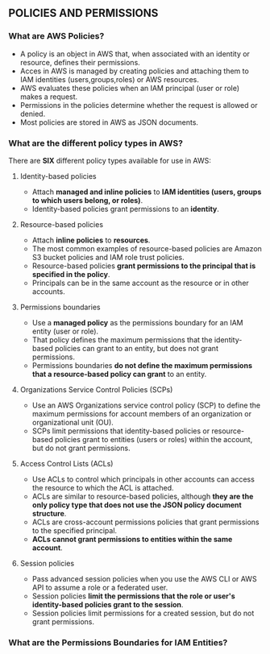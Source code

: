## POLICIES AND PERMISSIONS
### What are AWS Policies?
* A policy is an object in AWS that, when associated with an identity or resource, defines their permissions.
* Acces in AWS is managed by creating policies and attaching them to IAM identities (users,groups,roles) or AWS resources.
* AWS evaluates these policies when an IAM principal (user or role) makes a request. 
* Permissions in the policies determine whether the request is allowed or denied.
* Most policies are stored in AWS as JSON documents.

### What are the different policy types in AWS?
There are **SIX** different policy types available for use in AWS:
1. Identity-based policies
   * Attach **managed and inline policies** to **IAM identities (users, groups to which users belong, or roles)**. 
   * Identity-based policies grant permissions to an **identity**.

2. Resource-based policies
   * Attach **inline policies** to **resources**.
   * The most common examples of resource-based policies are Amazon S3 bucket policies and IAM role trust policies.
   * Resource-based policies **grant permissions to the principal that is specified in the policy**.
   * Principals can be in the same account as the resource or in other accounts.

3. Permissions boundaries
   * Use a **managed policy** as the permissions boundary for an IAM entity (user or role).
   * That policy defines the maximum permissions that the identity-based policies can grant to an entity, but does not grant permissions.
   * Permissions boundaries **do not define the maximum permissions that a resource-based policy can grant** to an entity.
   
4. Organizations Service Control Policies (SCPs)
   * Use an AWS Organizations service control policy (SCP) to define the maximum permissions for account members of an organization or organizational unit (OU).
   * SCPs limit permissions that identity-based policies or resource-based policies grant to entities (users or roles) within the account, but do not grant permissions.

5. Access Control Lists (ACLs)
   * Use ACLs to control which principals in other accounts can access the resource to which the ACL is attached.
   * ACLs are similar to resource-based policies, although **they are the only policy type that does not use the JSON policy document structure**.
   * ACLs are cross-account permissions policies that grant permissions to the specified principal. 
   * **ACLs cannot grant permissions to entities within the same account**.

6. Session policies
   * Pass advanced session policies when you use the AWS CLI or AWS API to assume a role or a federated user.
   * Session policies **limit the permissions that the role or user's identity-based policies grant to the session**.
   * Session policies limit permissions for a created session, but do not grant permissions.

### What are the Permissions Boundaries for IAM Entities?
